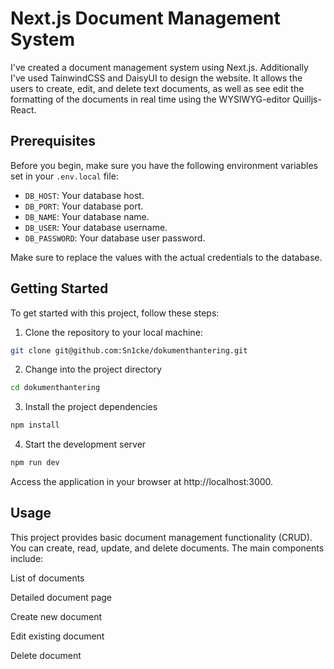 # Next.js Document Management System

I've created a document management system using Next.js. Additionally I've used TainwindCSS and DaisyUI to design the website. It allows the users to create, edit, and delete text documents, as well as see edit the formatting of the documents in real time using the WYSIWYG-editor Quilljs-React.

## Prerequisites

Before you begin, make sure you have the following environment variables set in your `.env.local` file:

- `DB_HOST`: Your database host.
- `DB_PORT`: Your database port.
- `DB_NAME`: Your database name.
- `DB_USER`: Your database username.
- `DB_PASSWORD`: Your database user password.

Make sure to replace the values with the actual credentials to the database.

## Getting Started

To get started with this project, follow these steps:

1. Clone the repository to your local machine:
```sh
git clone git@github.com:Sn1cke/dokumenthantering.git
```

2. Change into the project directory
```sh
cd dokumenthantering
```

3. Install the project dependencies
```sh
npm install
```

4. Start the development server
```sh
npm run dev
```

Access the application in your browser at http://localhost:3000.

## Usage
This project provides basic document management functionality (CRUD). You can create, read, update, and delete documents. The main components include:

List of documents

Detailed document page

Create new document

Edit existing document

Delete document
